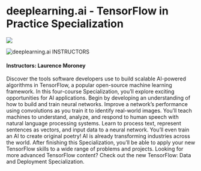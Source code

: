 # deeplearning.ai - TensorFlow in Practice Specialization

<img src="https://i.imgur.com/I7rbTZW.png">

![deeplearning.ai](http://i.imgur.com/Qktqnu1.png) INSTRUCTORS
#### Instructors: Laurence Moroney

Discover the tools software developers use to build scalable AI-powered algorithms in TensorFlow, a popular open-source machine learning framework. In this four-course Specialization, you’ll explore exciting opportunities for AI applications. Begin by developing an understanding of how to build and train neural networks. Improve a network’s performance using convolutions as you train it to identify real-world images. You’ll teach machines to understand, analyze, and respond to human speech with natural language processing systems. Learn to process text, represent sentences as vectors, and input data to a neural network. You’ll even train an AI to create original poetry! AI is already transforming industries across the world. After finishing this Specialization, you’ll be able to apply your new TensorFlow skills to a wide range of problems and projects. Looking for more advanced TensorFlow content? Check out the new TensorFlow: Data and Deployment Specialization.